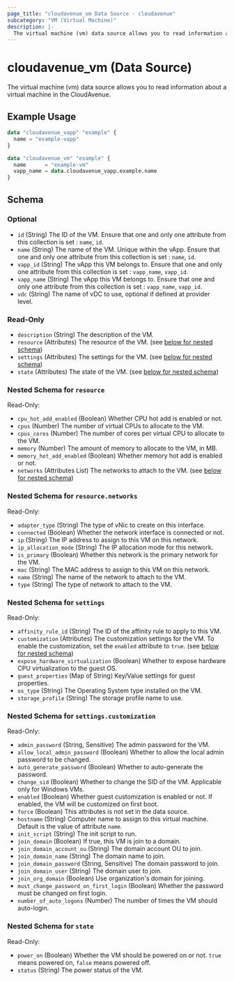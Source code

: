 ```yaml
---
page_title: "cloudavenue_vm Data Source - cloudavenue"
subcategory: "VM (Virtual Machine)"
description: |-
  The virtual machine (vm) data source allows you to read information about a virtual machine in the CloudAvenue.
---
```


# cloudavenue_vm (Data Source)

The virtual machine (vm) data source allows you to read information about a virtual machine in the CloudAvenue.

## Example Usage

```terraform
data "cloudavenue_vapp" "example" {
  name = "example-vapp"
}

data "cloudavenue_vm" "example" {
  name      = "example-vm"
  vapp_name = data.cloudavenue_vapp.example.name
}
```

<!-- schema generated by tfplugindocs -->
## Schema

### Optional

- `id` (String) The ID of the VM. Ensure that one and only one attribute from this collection is set : `name`, `id`.
- `name` (String) The name of the VM. Unique within the vApp. Ensure that one and only one attribute from this collection is set : `name`, `id`.
- `vapp_id` (String) The vApp this VM belongs to. Ensure that one and only one attribute from this collection is set : `vapp_name`, `vapp_id`.
- `vapp_name` (String) The vApp this VM belongs to. Ensure that one and only one attribute from this collection is set : `vapp_name`, `vapp_id`.
- `vdc` (String) The name of vDC to use, optional if defined at provider level.

### Read-Only

- `description` (String) The description of the VM.
- `resource` (Attributes) The resource of the VM. (see [below for nested schema](#nestedatt--resource))
- `settings` (Attributes) The settings for the VM. (see [below for nested schema](#nestedatt--settings))
- `state` (Attributes) The state of the VM. (see [below for nested schema](#nestedatt--state))

<a id="nestedatt--resource"></a>
### Nested Schema for `resource`

Read-Only:

- `cpu_hot_add_enabled` (Boolean) Whether CPU hot add is enabled or not.
- `cpus` (Number) The number of virtual CPUs to allocate to the VM.
- `cpus_cores` (Number) The number of cores per virtual CPU to allocate to the VM.
- `memory` (Number) The amount of memory to allocate to the VM, in MB.
- `memory_hot_add_enabled` (Boolean) Whether memory hot add is enabled or not.
- `networks` (Attributes List) The networks to attach to the VM. (see [below for nested schema](#nestedatt--resource--networks))

<a id="nestedatt--resource--networks"></a>
### Nested Schema for `resource.networks`

Read-Only:

- `adapter_type` (String) The type of vNic to create on this interface.
- `connected` (Boolean) Whether the network interface is connected or not.
- `ip` (String) The IP address to assign to this VM on this network.
- `ip_allocation_mode` (String) The IP allocation mode for this network.
- `is_primary` (Boolean) Whether this network is the primary network for the VM.
- `mac` (String) The MAC address to assign to this VM on this network.
- `name` (String) The name of the network to attach to the VM.
- `type` (String) The type of network to attach to the VM.



<a id="nestedatt--settings"></a>
### Nested Schema for `settings`

Read-Only:

- `affinity_rule_id` (String) The ID of the affinity rule to apply to this VM.
- `customization` (Attributes) The customization settings for the VM. To enable the customization, set the `enabled` attribute to `true`. (see [below for nested schema](#nestedatt--settings--customization))
- `expose_hardware_virtualization` (Boolean) Whether to expose hardware CPU virtualization to the guest OS.
- `guest_properties` (Map of String) Key/Value settings for guest properties.
- `os_type` (String) The Operating System type installed on the VM.
- `storage_profile` (String) The storage profile name to use.

<a id="nestedatt--settings--customization"></a>
### Nested Schema for `settings.customization`

Read-Only:

- `admin_password` (String, Sensitive) The admin password for the VM.
- `allow_local_admin_password` (Boolean) Whether to allow the local admin password to be changed.
- `auto_generate_password` (Boolean) Whether to auto-generate the password.
- `change_sid` (Boolean) Whether to change the SID of the VM. Applicable only for Windows VMs.
- `enabled` (Boolean) Whether guest customization is enabled or not. If enabled, the VM will be customized on first boot.
- `force` (Boolean) This attributes is not set in the data source.
- `hostname` (String) Computer name to assign to this virtual machine. Default is the value of attribute `name`.
- `init_script` (String) The init script to run.
- `join_domain` (Boolean) If true, this VM is join to a domain.
- `join_domain_account_ou` (String) The domain account OU to join.
- `join_domain_name` (String) The domain name to join.
- `join_domain_password` (String, Sensitive) The domain password to join.
- `join_domain_user` (String) The domain user to join.
- `join_org_domain` (Boolean) Use organization's domain for joining.
- `must_change_password_on_first_login` (Boolean) Whether the password must be changed on first login.
- `number_of_auto_logons` (Number) The number of times the VM should auto-login.



<a id="nestedatt--state"></a>
### Nested Schema for `state`

Read-Only:

- `power_on` (Boolean) Whether the VM should be powered on or not. `true` means powered on, `false` means powered off.
- `status` (String) The power status of the VM.

